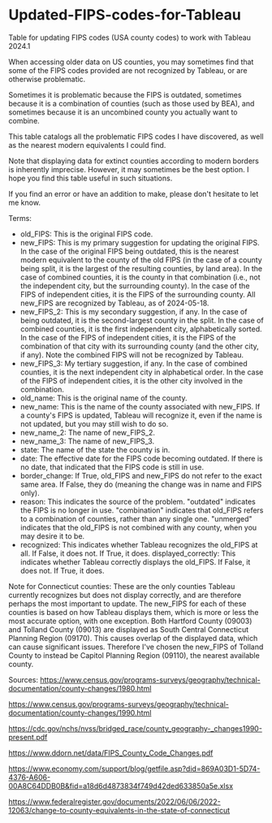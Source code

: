 # Updated-FIPS-codes-for-Tableau
Table for updating FIPS codes (USA county codes) to work with Tableau 2024.1

When accessing older data on US counties, you may sometimes find that some of the FIPS codes provided are not recognized by Tableau, or are otherwise problematic.

Sometimes it is problematic because the FIPS is outdated, sometimes because it is a combination of counties (such as those used by BEA), and sometimes because it is an uncombined county you actually want to combine.

This table catalogs all the problematic FIPS codes I have discovered, as well as the nearest modern equivalents I could find.

Note that displaying data for extinct counties according to modern borders is inherently imprecise. However, it may sometimes be the best option. I hope you find this table useful in such situations.

If you find an error or have an addition to make, please don't hesitate to let me know. 

Terms:
* old_FIPS: This is the original FIPS code.
* new_FIPS: This is my primary suggestion for updating the original FIPS. In the case of the original FIPS being outdated, this is the nearest modern equivalent to the county of the old FIPS (in the case of a county being split, it is the largest of the resulting counties, by land area). In the case of combined counties, it is the county in that combination (i.e., not the independent city, but the surrounding county). In the case of the FIPS of independent cities, it is the FIPS of the surrounding county. All new_FIPS are recognized by Tableau, as of 2024-05-18.
* new_FIPS_2: This is my secondary suggestion, if any. In the case of being outdated, it is the second-largest county in the split. In the case of combined counties, it is the first independent city, alphabetically sorted. In the case of the FIPS of independent cities, it is the FIPS of the combination of that city with its surrounding county (and the other city, if any). Note the combined FIPS will not be recognized by Tableau.
* new_FIPS_3: My tertiary suggestion, if any. In the case of combined counties, it is the next independent city in alphabetical order. In the case of the FIPS of independent cities, it is the other city involved in the combination.
* old_name: This is the original name of the county.
* new_name: This is the name of the county associated with new_FIPS. If a county's FIPS is updated, Tableau will recognize it, even if the name is not updated, but you may still wish to do so.
* new_name_2: The name of new_FIPS_2.
* new_name_3: The name of new_FIPS_3.
* state: The name of the state the county is in.
* date: The effective date for the FIPS code becoming outdated. If there is no date, that indicated that the FIPS code is still in use.
* border_change: If True, old_FIPS and new_FIPS do not refer to the exact same area. If False, they do (meaning the change was in name and FIPS only).
* reason: This indicates the source of the problem. "outdated" indicates the FIPS is no longer in use. "combination" indicates that old_FIPS refers to a combination of counties, rather than any single one. "unmerged" indicates that the old_FIPS is not combined with any county, when you may desire it to be.
* recognized: This indicates whether Tableau recognizes the old_FIPS at all. If False, it does not. If True, it does.
displayed_correctly: This indicates whether Tableau correctly displays the old_FIPS. If False, it does not. If True, it does.

Note for Connecticut counties: These are the only counties Tableau currently recognizes but does not display correctly, and are therefore perhaps the most important to update. The new_FIPS for each of these counties is based on how Tableau displays them, which is more or less the most accurate option, with one exception. Both Hartford County (09003) and Tolland County (09013) are displayed as South Central Connecticut Planning Region (09170). This causes overlap of the displayed data, which can cause significant issues. Therefore I've chosen the new_FIPS of Tolland County to instead be Capitol Planning Region (09110), the nearest available county. 

Sources:
https://www.census.gov/programs-surveys/geography/technical-documentation/county-changes/1980.html

https://www.census.gov/programs-surveys/geography/technical-documentation/county-changes/1990.html

https://cdc.gov/nchs/nvss/bridged_race/county_geography-_changes1990-present.pdf

https://www.ddorn.net/data/FIPS_County_Code_Changes.pdf

https://www.economy.com/support/blog/getfile.asp?did=869A03D1-5D74-4376-A606-00A8C64DDB0B&fid=a18d6d4873834f749d42ded633850a5e.xlsx

https://www.federalregister.gov/documents/2022/06/06/2022-12063/change-to-county-equivalents-in-the-state-of-connecticut
